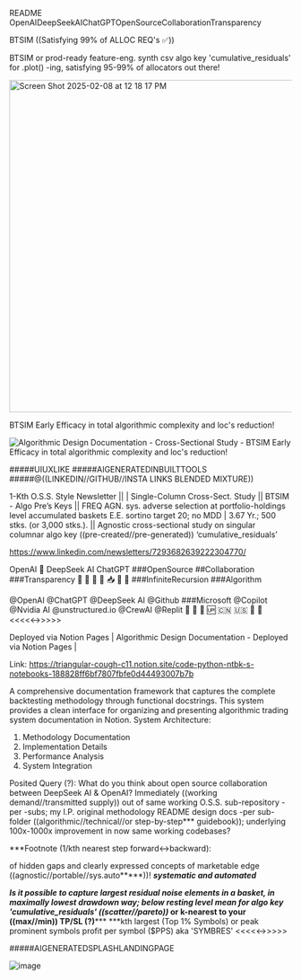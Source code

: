 README OpenAIDeepSeekAIChatGPTOpenSourceCollaborationTransparency



BTSIM ((Satisfying 99% of ALLOC REQ's ✅))

BTSIM or prod-ready feature-eng. synth csv algo key 'cumulative_residuals' for .plot() -ing, satisfying 95-99% of allocators out there!

<img width="592" alt="Screen Shot 2025-02-08 at 12 18 17 PM" src="https://github.com/user-attachments/assets/b0447fc7-b84e-4bcb-b63d-0fe0c539725e" />



BTSIM Early Efficacy in total algorithmic complexity and loc's reduction!

![Algorithmic Design Documentation - Cross-Sectional Study - BTSIM Early Efficacy in total algorithmic complexity and loc's reduction!](https://github.com/user-attachments/assets/c1e0fa22-1ef9-40d7-af95-e0bbef7a1126)

#####UIUXLIKE
#####AIGENERATEDINBUILTTOOLS
#####@((LINKEDIN//GITHUB//INSTA LINKS BLENDED MIXTURE))

1-Kth O.S.S. Style Newsletter ||
| Single-Column Cross-Sect. Study || BTSIM - Algo Pre’s Keys || FREQ AGN. sys. adverse selection at portfolio-holdings level accumulated baskets E.E. sortino target 20; no MDD | 3.67 Yr.; 500 stks. (or 3,000 stks.). || Agnostic cross-sectional study on singular columnar algo key ((pre-created//pre-generated)) ‘cumulative_residuals’

https://www.linkedin.com/newsletters/7293682639222304770/

OpenAI 🤎 DeepSeek AI ChatGPT ###OpenSource ##Collaboration ###Transparency
🐋 🤖 📧 📨 📥 📮 💌 ###InfiniteRecursion ###Algorithm

@OpenAI @ChatGPT @DeepSeek AI @Github ###Microsoft @Copilot @Nvidia AI @unstructured.io @CrewAI @Replit
🐋 🤖 👫 🆙 🇨🇳 🇺🇸 🤝 📮 
<<<<<->>>>>

Deployed via Notion Pages | Algorithmic Design Documentation - Deployed via Notion Pages |

Link: https://triangular-cough-c11.notion.site/code-python-ntbk-s-notebooks-188828ff6bf7807fbfe0d44493007b7b

A comprehensive documentation framework that captures the complete backtesting methodology through functional docstrings. This system provides a clean interface for organizing and presenting algorithmic trading system documentation in Notion. System Architecture: 
1. Methodology Documentation 
2. Implementation Details 
3. Performance Analysis 
4. System Integration

Posited Query (?): What do you think about open source collaboration between DeepSeek AI & OpenAI? Immediately ((working demand//transmitted supply)) out of same working O.S.S. sub-repository -per -subs; my I.P. original methodology README design docs -per sub-folder ((algorithmic//technical//or step-by-step*** guidebook)); underlying 100x-1000x improvement in now same working codebases?

***Footnote (1/kth nearest step forward<->backward): 

of hidden gaps and clearly expressed concepts of marketable edge ((agnostic//portable//sys.auto*****))!
*****systematic and automated*****

*****Is it possible to capture largest residual noise elements in a basket, in maximally lowest drawdown way; below resting level mean for algo key 'cumulative_residuals' ((scatter//pareto))*** or k-nearest to your ((max//min)) TP/SL (?)*****
***kth largest (Top 1% Symbols) or peak prominent symbols profit per symbol ($PPS) aka 'SYMBRES'
<<<<<->>>>>

#####AIGENERATEDSPLASHLANDINGPAGE

![image](https://github.com/user-attachments/assets/b0b36784-9061-4668-a0b9-42375bf1f8f6)
